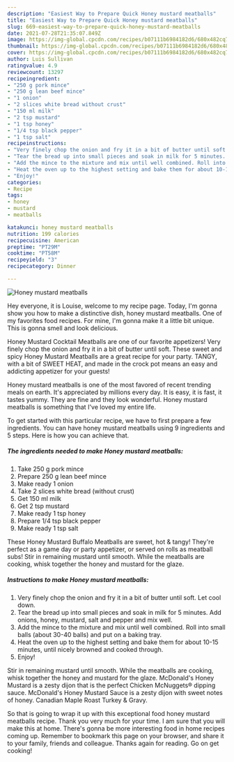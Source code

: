 ```yaml
---
description: "Easiest Way to Prepare Quick Honey mustard meatballs"
title: "Easiest Way to Prepare Quick Honey mustard meatballs"
slug: 669-easiest-way-to-prepare-quick-honey-mustard-meatballs
date: 2021-07-28T21:35:07.849Z
image: https://img-global.cpcdn.com/recipes/b07111b6984182d6/680x482cq70/honey-mustard-meatballs-recipe-main-photo.jpg
thumbnail: https://img-global.cpcdn.com/recipes/b07111b6984182d6/680x482cq70/honey-mustard-meatballs-recipe-main-photo.jpg
cover: https://img-global.cpcdn.com/recipes/b07111b6984182d6/680x482cq70/honey-mustard-meatballs-recipe-main-photo.jpg
author: Luis Sullivan
ratingvalue: 4.9
reviewcount: 13297
recipeingredient:
- "250 g pork mince"
- "250 g lean beef mince"
- "1 onion"
- "2 slices white bread without crust"
- "150 ml milk"
- "2 tsp mustard"
- "1 tsp honey"
- "1/4 tsp black pepper"
- "1 tsp salt"
recipeinstructions:
- "Very finely chop the onion and fry it in a bit of butter until soft. Let cool down."
- "Tear the bread up into small pieces and soak in milk for 5 minutes. Add onions, honey, mustard, salt and pepper and mix well."
- "Add the mince to the mixture and mix until well combined. Roll into small balls (about 30-40 balls) and put on a baking tray."
- "Heat the oven up to the highest setting and bake them for about 10-15 minutes, until nicely browned and cooked through."
- "Enjoy!"
categories:
- Recipe
tags:
- honey
- mustard
- meatballs

katakunci: honey mustard meatballs 
nutrition: 199 calories
recipecuisine: American
preptime: "PT29M"
cooktime: "PT58M"
recipeyield: "3"
recipecategory: Dinner

---
```



![Honey mustard meatballs](https://img-global.cpcdn.com/recipes/b07111b6984182d6/680x482cq70/honey-mustard-meatballs-recipe-main-photo.jpg)

Hey everyone, it is Louise, welcome to my recipe page. Today, I'm gonna show you how to make a distinctive dish, honey mustard meatballs. One of my favorites food recipes. For mine, I'm gonna make it a little bit unique. This is gonna smell and look delicious.

Honey Mustard Cocktail Meatballs are one of our favorite appetizers! Very finely chop the onion and fry it in a bit of butter until soft. These sweet and spicy Honey Mustard Meatballs are a great recipe for your party. TANGY, with a bit of SWEET HEAT, and made in the crock pot means an easy and addicting appetizer for your guests!

Honey mustard meatballs is one of the most favored of recent trending meals on earth. It's appreciated by millions every day. It is easy, it is fast, it tastes yummy. They are fine and they look wonderful. Honey mustard meatballs is something that I've loved my entire life.


To get started with this particular recipe, we have to first prepare a few ingredients. You can have honey mustard meatballs using 9 ingredients and 5 steps. Here is how you can achieve that.

<!--inarticleads1-->

##### The ingredients needed to make Honey mustard meatballs:

1. Take 250 g pork mince
1. Prepare 250 g lean beef mince
1. Make ready 1 onion
1. Take 2 slices white bread (without crust)
1. Get 150 ml milk
1. Get 2 tsp mustard
1. Make ready 1 tsp honey
1. Prepare 1/4 tsp black pepper
1. Make ready 1 tsp salt


These Honey Mustard Buffalo Meatballs are sweet, hot &amp; tangy! They&#39;re perfect as a game day or party appetizer, or served on rolls as meatball subs! Stir in remaining mustard until smooth. While the meatballs are cooking, whisk together the honey and mustard for the glaze. 

<!--inarticleads2-->

##### Instructions to make Honey mustard meatballs:

1. Very finely chop the onion and fry it in a bit of butter until soft. Let cool down.
1. Tear the bread up into small pieces and soak in milk for 5 minutes. Add onions, honey, mustard, salt and pepper and mix well.
1. Add the mince to the mixture and mix until well combined. Roll into small balls (about 30-40 balls) and put on a baking tray.
1. Heat the oven up to the highest setting and bake them for about 10-15 minutes, until nicely browned and cooked through.
1. Enjoy!


Stir in remaining mustard until smooth. While the meatballs are cooking, whisk together the honey and mustard for the glaze. McDonald&#39;s Honey Mustard is a zesty dijon that is the perfect Chicken McNuggets® dipping sauce. McDonald&#39;s Honey Mustard Sauce is a zesty dijon with sweet notes of honey. Canadian Maple Roast Turkey &amp; Gravy. 

So that is going to wrap it up with this exceptional food honey mustard meatballs recipe. Thank you very much for your time. I am sure that you will make this at home. There's gonna be more interesting food in home recipes coming up. Remember to bookmark this page on your browser, and share it to your family, friends and colleague. Thanks again for reading. Go on get cooking!
